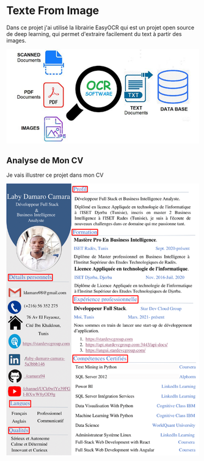 # Texte From Image

Dans ce projet j'ai utilisé la librairie EasyOCR qui est un projet open source de deep learning, qui permet d'extraire facilement du text à partir des images.

![image](logo.jpg)

## Analyse de Mon CV
Je vais illustrer ce projet dans mon CV

![moncv](monCV.png)